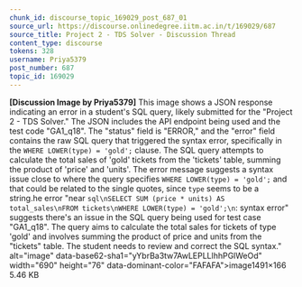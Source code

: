 ```yaml
---
chunk_id: discourse_topic_169029_post_687_01
source_url: https://discourse.onlinedegree.iitm.ac.in/t/169029/687
source_title: Project 2 - TDS Solver - Discussion Thread
content_type: discourse
tokens: 328
username: Priya5379
post_number: 687
topic_id: 169029
---
```


**[Discussion Image by Priya5379]** This image shows a JSON response indicating an error in a student's SQL query, likely submitted for the "Project 2 - TDS Solver." The JSON includes the API endpoint being used and the test code "GA1_q18". The "status" field is "ERROR," and the "error" field contains the raw SQL query that triggered the syntax error, specifically in the `WHERE LOWER(type) = 'gold';` clause. The SQL query attempts to calculate the total sales of 'gold' tickets from the 'tickets' table, summing the product of 'price' and 'units'. The error message suggests a syntax issue close to where the query specifies `WHERE LOWER(type) = 'gold';` and that could be related to the single quotes, since `type` seems to be a string.he error "near ```sql\nSELECT SUM (price * units) AS total_sales\nFROM tickets\nWHERE LOWER(type) = 'gold';\n```: syntax error" suggests there's an issue in the SQL query being used for test case "GA1_q18". The query aims to calculate the total sales for tickets of type 'gold' and involves summing the product of price and units from the "tickets" table. The student needs to review and correct the SQL syntax." alt="image" data-base62-sha1="yYbrBa3tw7AwLEPLLlhhPGlWeOd" width="690" height="76" data-dominant-color="FAFAFA">image1491×166 5.46 KB
